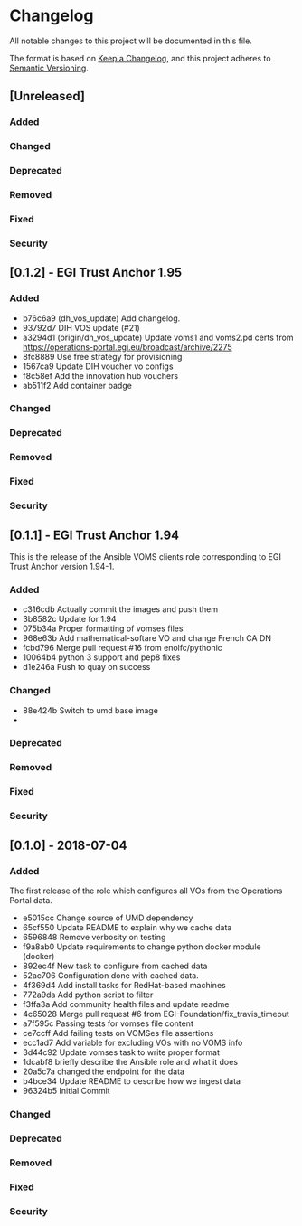 # Changelog
All notable changes to this project will be documented in this file.

The format is based on [Keep a Changelog](https://keepachangelog.com/en/1.0.0/), and this project adheres to [Semantic Versioning](https://semver.org/spec/v2.0.0.html).


<!-- For an easy way to do this see 
https://stackoverflow.com/questions/7387612/git-changelog-how-to-get-all-changes-up-to-a-specific-tag
git shortlog --oneline --decorate <last tag>
 -->
## [Unreleased]

### Added

### Changed
<!-- Changed for changes in existing functionality. -->
### Deprecated
<!-- Deprecated for soon-to-be removed features. -->
### Removed
<!-- Removed for now removed features. -->
### Fixed 
<!-- Fixed for any bug fixes. -->
### Security
<!-- Security in case of vulnerabilities. -->

## [0.1.2] - EGI Trust Anchor 1.95

### Added

- b76c6a9 (dh_vos_update) Add changelog.
- 93792d7 DIH VOS update (#21)
- a3294d1 (origin/dh_vos_update) Update voms1 and voms2.pd certs from https://operations-portal.egi.eu/broadcast/archive/2275
- 8fc8889 Use free strategy for provisioning
- 1567ca9 Update DIH voucher vo configs
- f8c58ef Add the innovation hub vouchers
- ab511f2 Add container badge


### Changed
<!-- Changed for changes in existing functionality. -->
### Deprecated
<!-- Deprecated for soon-to-be removed features. -->
### Removed
<!-- Removed for now removed features. -->
### Fixed 
<!-- Fixed for any bug fixes. -->
### Security
<!-- Security in case of vulnerabilities. -->

## [0.1.1] - EGI Trust Anchor 1.94

This is the release of the Ansible VOMS clients role corresponding to EGI Trust Anchor version 1.94-1.

### Added

- c316cdb Actually commit the images and push them
- 3b8582c Update for 1.94
- 075b34a Proper formatting of vomses files
- 968e63b Add mathematical-softare VO and change French CA DN
- fcbd796 Merge pull request #16 from enolfc/pythonic
- 10064b4 python 3 support and pep8 fixes
- d1e246a Push to quay  on success

### Changed

- 88e424b Switch to umd base image
- 
### Deprecated
<!-- Deprecated for soon-to-be removed features. -->
### Removed
<!-- Removed for now removed features. -->
### Fixed 
<!-- Fixed for any bug fixes. -->
### Security
<!-- Security in case of vulnerabilities. -->


## [0.1.0] - 2018-07-04

### Added

The first release of the role which configures all VOs from the Operations Portal data.

- e5015cc Change source of UMD dependency
- 65cf550 Update README to explain why we cache data
- 6596848 Remove verbosity on testing
- f9a8ab0 Update requirements to change python docker module (docker)
- 892ec4f New task to configure from cached data
- 52ac706 Configuration done with cached data.
- 4f369d4 Add install tasks for RedHat-based machines
- 772a9da Add python script to filter
- f3ffa3a Add community health files and update readme
- 4c65028 Merge pull request #6 from EGI-Foundation/fix_travis_timeout
- a7f595c Passing tests for vomses file content
- ce7ccff Add failing tests on VOMSes file assertions
- ecc1ad7 Add variable for excluding VOs with no VOMS info
- 3d44c92 Update vomses task to write proper format
- 1dcabf8 briefly describe the Ansible role and what it does
- 20a5c7a changed the endpoint for the data
- b4bce34 Update README to describe how we ingest data
- 96324b5 Initial Commit

### Changed
<!-- Changed for changes in existing functionality. -->
### Deprecated
<!-- Deprecated for soon-to-be removed features. -->
### Removed
<!-- Removed for now removed features. -->
### Fixed 
<!-- Fixed for any bug fixes. -->
### Security
<!-- Security in case of vulnerabilities. -->